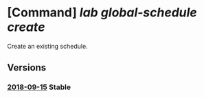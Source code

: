 # [Command] _lab global-schedule create_

Create an existing schedule.

## Versions

### [2018-09-15](/Resources/mgmt-plane/L3N1YnNjcmlwdGlvbnMve30vcmVzb3VyY2Vncm91cHMve30vcHJvdmlkZXJzL21pY3Jvc29mdC5kZXZ0ZXN0bGFiL3NjaGVkdWxlcy97fQ==/2018-09-15.xml) **Stable**

<!-- mgmt-plane /subscriptions/{}/resourcegroups/{}/providers/microsoft.devtestlab/schedules/{} 2018-09-15 -->
